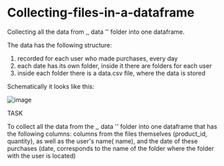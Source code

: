 # Collecting-files-in-a-dataframe
Collecting all the data from ,, data '' folder into one dataframe.

The data has the following structure:

1) recorded for each user who made purchases, every day
2) each date has its own folder, inside it there are folders for each user
3) inside each folder there is a data.csv file, where the data is stored


Schematically it looks like this:


![image](https://user-images.githubusercontent.com/74469579/132140311-2ab7424a-0425-4716-889c-96a91e7453ec.png)

TASK

To collect all the data from the ,, data '' folder into one dataframe that has the following columns: columns from the files themselves (product_id, quantity), as well as the user's name( name), and the date of these purchases (date, corresponds to the name of the folder where the folder with the user is located)
